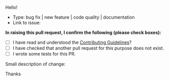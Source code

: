Hello!

* Type: bug fix | new feature | code quality | documentation
* Link to issue:

**In raising this pull request, I confirm the following (please check boxes):**

- [ ] I have read and understood the [Contributing Guidelines](https://github.com/phalcon/incubator/blob/master/CONTRIBUTING.md)?
- [ ] I have checked that another pull request for this purpose does not exist.
- [ ] I wrote some tests for this PR.

Small description of change:

Thanks
